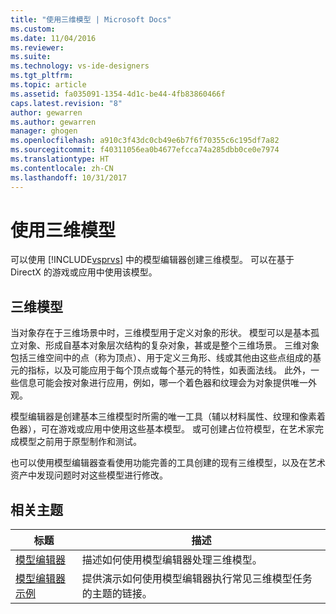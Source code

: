 ```yaml
---
title: "使用三维模型 | Microsoft Docs"
ms.custom: 
ms.date: 11/04/2016
ms.reviewer: 
ms.suite: 
ms.technology: vs-ide-designers
ms.tgt_pltfrm: 
ms.topic: article
ms.assetid: fa035091-1354-4d1c-be44-4fb83860466f
caps.latest.revision: "8"
author: gewarren
ms.author: gewarren
manager: ghogen
ms.openlocfilehash: a910c3f43dc0cb49e6b7f6f70355c6c195df7a82
ms.sourcegitcommit: f40311056ea0b4677efcca74a285dbb0ce0e7974
ms.translationtype: HT
ms.contentlocale: zh-CN
ms.lasthandoff: 10/31/2017
---
```

# <a name="working-with-3-d-models"></a>使用三维模型
可以使用 [!INCLUDE[vsprvs](../code-quality/includes/vsprvs_md.md)] 中的模型编辑器创建三维模型。 可以在基于 DirectX 的游戏或应用中使用该模型。  
  
## <a name="3-d-models"></a>三维模型  
 当对象存在于三维场景中时，三维模型用于定义对象的形状。 模型可以是基本孤立对象、形成自基本对象层次结构的复杂对象，甚或是整个三维场景。 三维对象包括三维空间中的点（称为顶点）、用于定义三角形、线或其他由这些点组成的基元的指标，以及可能应用于每个顶点或每个基元的特性，如表面法线。 此外，一些信息可能会按对象进行应用，例如，哪一个着色器和纹理会为对象提供唯一外观。  
  
 模型编辑器是创建基本三维模型时所需的唯一工具（辅以材料属性、纹理和像素着色器），可在游戏或应用中使用这些基本模型。 或可创建占位符模型，在艺术家完成模型之前用于原型制作和测试。  
  
 也可以使用模型编辑器查看使用功能完善的工具创建的现有三维模型，以及在艺术资产中发现问题时对这些模型进行修改。  
  
## <a name="related-topics"></a>相关主题  
  
|标题|描述|  
|-----------|-----------------|  
|[模型编辑器](../designers/model-editor.md)|描述如何使用模型编辑器处理三维模型。|  
|[模型编辑器示例](../designers/model-editor-examples.md)|提供演示如何使用模型编辑器执行常见三维模型任务的主题的链接。|